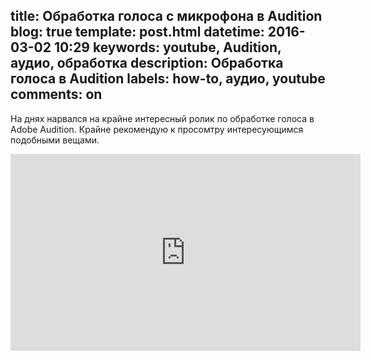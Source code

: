 title: Обработка голоса с микрофона в Audition
blog: true
template: post.html
datetime: 2016-03-02 10:29
keywords: youtube, Audition, аудио, обработка
description: Обработка голоса в Audition
labels: how-to, аудио, youtube
comments: on
---

На днях нарвался на крайне интересный ролик по обработке голоса в Adobe Audition. Крайне рекомендую к просомтру интересующимся подобными вещами.


<iframe width="560" height="315" src="https://www.youtube.com/embed/UZrxFFoFGqA" frameborder="0" allowfullscreen></iframe>
